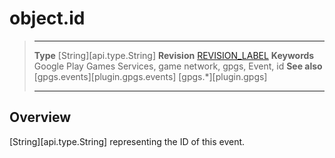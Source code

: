 # object.id

> --------------------- ------------------------------------------------------------------------------------------
> __Type__              [String][api.type.String]
> __Revision__          [REVISION_LABEL](REVISION_URL)
> __Keywords__          Google Play Games Services, game network, gpgs, Event, id
> __See also__          [gpgs.events][plugin.gpgs.events]
>                       [gpgs.*][plugin.gpgs]
> --------------------- ------------------------------------------------------------------------------------------

## Overview

[String][api.type.String] representing the ID of this event.